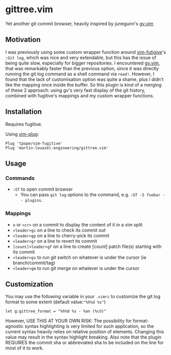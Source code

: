 gittree.vim
======

Yet another git commit browser, heavily inspired by junegunn's [gv.vim](https://github.com/junegunn/gv.vim)

Motivation
------------

I was previously using some custom wrapper function around [vim-futigive](https://github.com/tpope/vim-fugitive)'s `:Git log`, which was nice and very extendable, but this has the issue of being quite slow, especially for bigger repositories.
I encountered [gv.vim](https://github.com/junegunn/gv.vim), that was remarkably faster than the previous option, since it was directly running the git log command as a shell command via `read!`. However, I found that the lack of customisation option was quite a shame, plus I didn't like the mapping once inside the buffer.
So this plugin is kind of a merging of these 2 approach: using gv's very fast display of the git history, combined with fugitive's mappings and my custom wrapper functions.

Installation
------------

Requires fugitive.

Using [vim-plug](https://github.com/junegunn/vim-plug):

```vim
Plug 'tpope/vim-fugitive'
Plug 'martin-louazel-engineering/gittree.vim'
```

Usage
-----

### Commands

- `:GT` to open commit browser
    - You can pass `git log` options to the command, e.g. `:GT -S foobar -- plugins`.

### Mappings

- `o` or `<cr>` on a commit to display the content of it in a vim split
- `<leader>gc` on a line to check its commit out
- `<leader>gp` on a line to cherry-pick its commit
- `<leader>gr` on a line to revert its commit
- `[count]<leader>gf` on a line to create [count] patch file(s) starting with its commit
- `<leader>gs` to run git switch on whatever is under the cursor (ie branch/commit/tag)
- `<leader>gm` to run git merge on whatever is under the cursor

Customization
-------------

You may use the following variable in your `.vimrc` to customize the git log format to some extent (default value:`"%h%d %s"`)
```vim
let g:gittree_format = "%h%d %s - %an (%cd)"
```
However, USE THIS AT YOUR OWN RISK: The possibility for format-agnostic syntax highlighting is very limited for such application, so the current syntax heavily relies on relative position of elements. Changing this value may result in the syntax highlight breaking.
Also note that the plugin REQUIRES the commit sha or abbreviated sha to be included on the line for most of it to work.
